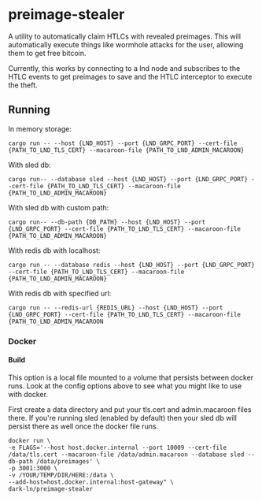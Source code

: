 # preimage-stealer

A utility to automatically claim HTLCs with revealed preimages.
This will automatically execute things like wormhole attacks for the user, allowing them to get free bitcoin.

Currently, this works by connecting to a lnd node and subscribes to the HTLC events to get preimages to save and the
HTLC interceptor to execute the theft.

## Running

In memory storage:

```
cargo run -- --host {LND_HOST} --port {LND_GRPC_PORT} --cert-file {PATH_TO_LND_TLS_CERT} --macaroon-file {PATH_TO_LND_ADMIN_MACAROON}
```

With sled db:
```
cargo run-- --database sled --host {LND_HOST} --port {LND_GRPC_PORT} --cert-file {PATH_TO_LND_TLS_CERT} --macaroon-file {PATH_TO_LND_ADMIN_MACAROON}
```

With sled db with custom path:
```
cargo run-- --db-path {DB_PATH} --host {LND_HOST} --port {LND_GRPC_PORT} --cert-file {PATH_TO_LND_TLS_CERT} --macaroon-file {PATH_TO_LND_ADMIN_MACAROON}
```

With redis db with localhost:
```
cargo run -- --database redis --host {LND_HOST} --port {LND_GRPC_PORT} --cert-file {PATH_TO_LND_TLS_CERT} --macaroon-file {PATH_TO_LND_ADMIN_MACAROON}
```

With redis db with specified url:
```
cargo run -- --redis-url {REDIS_URL} --host {LND_HOST} --port {LND_GRPC_PORT} --cert-file {PATH_TO_LND_TLS_CERT} --macaroon-file {PATH_TO_LND_ADMIN_MACAROON
```

### Docker

#### Build

This option is a local file mounted to a volume that persists between docker runs. Look at the config options above to see what you might like to use with docker.

First create a data directory and put your tls.cert and admin.macaroon files there. If you're running sled (enabled by default) then your sled db will persist there as well once the docker file runs.

```
docker run \
-e FLAGS='--host host.docker.internal --port 10009 --cert-file /data/tls.cert --macaroon-file /data/admin.macaroon --database sled --db-path /data/preimages' \
-p 3001:3000 \
-v /YOUR/TEMP/DIR/HERE:/data \
--add-host=host.docker.internal:host-gateway" \
dark-ln/preimage-stealer
```
